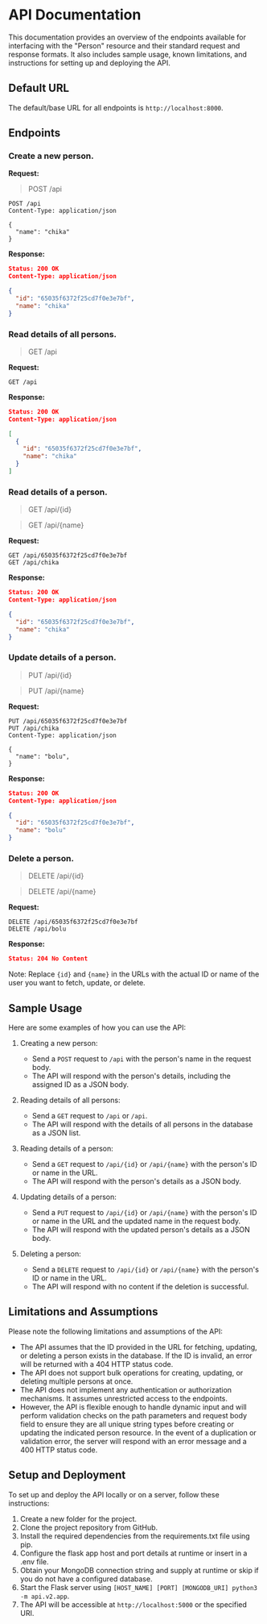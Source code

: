 # API Documentation

This documentation provides an overview of the endpoints available for interfacing with the "Person" resource and their standard request and response formats.
It also includes sample usage, known limitations, and instructions for setting up and deploying the API.

## Default URL

The default/base URL for all endpoints is `http://localhost:8000`.

## Endpoints

### Create a new person.

**Request:**
  > POST /api

```http
POST /api
Content-Type: application/json

{
  "name": "chika"
}
```

**Response:**

```json
Status: 200 OK
Content-Type: application/json

{
  "id": "65035f6372f25cd7f0e3e7bf",
  "name": "chika"
}
```

### Read details of all persons.
  > GET /api

**Request:**

```http
GET /api
```

**Response:**

```json
Status: 200 OK
Content-Type: application/json

[
  {
    "id": "65035f6372f25cd7f0e3e7bf",
    "name": "chika"
  }
]
```

### Read details of a person.
  > GET /api/{id}

  > GET /api/{name}

**Request:**

```http
GET /api/65035f6372f25cd7f0e3e7bf
GET /api/chika
```

**Response:**

```json
Status: 200 OK
Content-Type: application/json

{
  "id": "65035f6372f25cd7f0e3e7bf",
  "name": "chika"
}
```

### Update details of a person.
  > PUT /api/{id}

  > PUT /api/{name}

**Request:**

```http
PUT /api/65035f6372f25cd7f0e3e7bf
PUT /api/chika
Content-Type: application/json

{
  "name": "bolu",
}
```

**Response:**

```json
Status: 200 OK
Content-Type: application/json

{
  "id": "65035f6372f25cd7f0e3e7bf",
  "name": "bolu"
}
```

### Delete a person.
  > DELETE /api/{id}

  > DELETE /api/{name}

**Request:**

```http
DELETE /api/65035f6372f25cd7f0e3e7bf
DELETE /api/bolu
```

**Response:**

```json
Status: 204 No Content
```

Note: Replace `{id}` and `{name}` in the URLs with the actual ID or name of the user you want to fetch, update, or delete.


## Sample Usage

Here are some examples of how you can use the API:

1. Creating a new person:
   - Send a `POST` request to `/api` with the person's name in the request body.
   - The API will respond with the person's details, including the assigned ID as a JSON body.

2. Reading details of all persons:
   - Send a `GET` request to `/api` or `/api`.
   - The API will respond with the details of all persons in the database as a JSON list.

3. Reading details of a person:
   - Send a `GET` request to `/api/{id}` or `/api/{name}` with the person's ID or name in the URL.
   - The API will respond with the person's details as a JSON body.

4. Updating details of a person:
   - Send a `PUT` request to `/api/{id}` or `/api/{name}` with the person's ID or name in the URL and the updated name in the request body.
   - The API will respond with the updated person's details as a JSON body.

5. Deleting a person:
   - Send a `DELETE` request to `/api/{id}` or `/api/{name}` with the person's ID or name in the URL.
   - The API will respond with no content if the deletion is successful.

## Limitations and Assumptions

Please note the following limitations and assumptions of the API:

- The API assumes that the ID provided in the URL for fetching, updating, or deleting a person exists in the database. If the ID is invalid, an error will be returned with a 404 HTTP status code.
- The API does not support bulk operations for creating, updating, or deleting multiple persons at once.
- The API does not implement any authentication or authorization mechanisms. It assumes unrestricted access to the endpoints.
- However, the API is flexible enough to handle dynamic input and will perform validation checks on the path parameters and request body field to ensure they are all unique string types before creating or updating the indicated person resource.
  In the event of a duplication or validation error, the server will respond with an error message and a 400 HTTP status code.

## Setup and Deployment

To set up and deploy the API locally or on a server, follow these instructions:

1. Create a new folder for the project.
2. Clone the project repository from GitHub.
3. Install the required dependencies from the requirements.txt file using pip.
4. Configure the flask app host and port details at runtime or insert in a .env file.
5. Obtain your MongoDB connection string and supply at runtime or skip if you do not have a configured database.
6. Start the Flask server using `[HOST_NAME] [PORT] [MONGODB_URI] python3 -m api.v2.app`.
7. The API will be accessible at `http://localhost:5000` or the specified URI.

